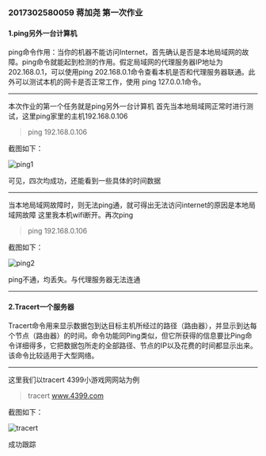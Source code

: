 ### 2017302580059 蒋加尧 第一次作业

#### 1.ping另外一台计算机

 ping命令作用：当你的机器不能访问Internet，首先确认是否是本地局域网的故障。ping命令就能起到检测的作用。假定局域网的代理服务器IP地址为202.168.0.1，可以使用ping 202.168.0.1命令查看本机是否和代理服务器联通。此外可以测试本机的网卡是否正常工作，使用 ping 127.0.0.1命令。

***
本次作业的第一个任务就是ping另外一台计算机
首先当本地局域网正常时进行测试，这里ping家里的主机192.168.0.106
>ping 192.168.0.106

截图如下：

![ping1](https://github.com/20192021855-DCAN/HOMEWORK-1/blob/master/2017302580059/ping1.png)

可见，四次均成功，还能看到一些具体的时间数据
***
当本地局域网故障时，则无法ping通，就可得出无法访问internet的原因是本地局域网故障
这里我本机wifi断开。再次ping
>ping 192.168.0.106

截图如下：

![ping2](https://github.com/20192021855-DCAN/HOMEWORK-1/blob/master/2017302580059/ping2.png)

ping不通，均丢失。与代理服务器无法连通
***
#### 2.Tracert一个服务器

  Tracert命令用来显示数据包到达目标主机所经过的路径（路由器），并显示到达每个节点（路由器）的时间。命令功能同Ping类似，但它所获得的信息要比Ping命令详细得多，它把数据包所走的全部路径、节点的IP以及花费的时间都显示出来。该命令比较适用于大型网络。

***
这里我们以tracert 4399小游戏网网站为例
>tracert www.4399.com

截图如下：

![tracert](https://github.com/20192021855-DCAN/HOMEWORK-1/blob/master/2017302580059/tracert.png)

成功跟踪
